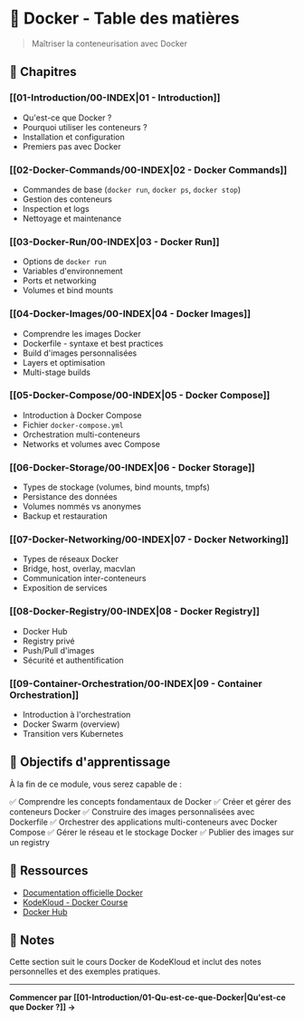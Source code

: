 # 🐳 Docker - Table des matières

> Maîtriser la conteneurisation avec Docker

## 📑 Chapitres

### [[01-Introduction/00-INDEX|01 - Introduction]]
- Qu'est-ce que Docker ?
- Pourquoi utiliser les conteneurs ?
- Installation et configuration
- Premiers pas avec Docker

### [[02-Docker-Commands/00-INDEX|02 - Docker Commands]]
- Commandes de base (`docker run`, `docker ps`, `docker stop`)
- Gestion des conteneurs
- Inspection et logs
- Nettoyage et maintenance

### [[03-Docker-Run/00-INDEX|03 - Docker Run]]
- Options de `docker run`
- Variables d'environnement
- Ports et networking
- Volumes et bind mounts

### [[04-Docker-Images/00-INDEX|04 - Docker Images]]
- Comprendre les images Docker
- Dockerfile - syntaxe et best practices
- Build d'images personnalisées
- Layers et optimisation
- Multi-stage builds

### [[05-Docker-Compose/00-INDEX|05 - Docker Compose]]
- Introduction à Docker Compose
- Fichier `docker-compose.yml`
- Orchestration multi-conteneurs
- Networks et volumes avec Compose

### [[06-Docker-Storage/00-INDEX|06 - Docker Storage]]
- Types de stockage (volumes, bind mounts, tmpfs)
- Persistance des données
- Volumes nommés vs anonymes
- Backup et restauration

### [[07-Docker-Networking/00-INDEX|07 - Docker Networking]]
- Types de réseaux Docker
- Bridge, host, overlay, macvlan
- Communication inter-conteneurs
- Exposition de services

### [[08-Docker-Registry/00-INDEX|08 - Docker Registry]]
- Docker Hub
- Registry privé
- Push/Pull d'images
- Sécurité et authentification

### [[09-Container-Orchestration/00-INDEX|09 - Container Orchestration]]
- Introduction à l'orchestration
- Docker Swarm (overview)
- Transition vers Kubernetes

## 🎯 Objectifs d'apprentissage

À la fin de ce module, vous serez capable de :

✅ Comprendre les concepts fondamentaux de Docker
✅ Créer et gérer des conteneurs Docker
✅ Construire des images personnalisées avec Dockerfile
✅ Orchestrer des applications multi-conteneurs avec Docker Compose
✅ Gérer le réseau et le stockage Docker
✅ Publier des images sur un registry

## 🔗 Ressources

- [Documentation officielle Docker](https://docs.docker.com/)
- [KodeKloud - Docker Course](https://kodekloud.com/courses/docker-for-the-absolute-beginner/)
- [Docker Hub](https://hub.docker.com/)

## 📝 Notes

Cette section suit le cours Docker de KodeKloud et inclut des notes personnelles et des exemples pratiques.

---

**Commencer par [[01-Introduction/01-Qu-est-ce-que-Docker|Qu'est-ce que Docker ?]] →**
